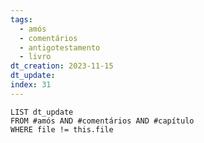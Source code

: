```yaml
---
tags:
  - amós
  - comentários
  - antigotestamento
  - livro
dt_creation: 2023-11-15
dt_update: 
index: 31
---
```



```dataview
LIST dt_update
FROM #amós AND #comentários AND #capítulo 
WHERE file != this.file
```
